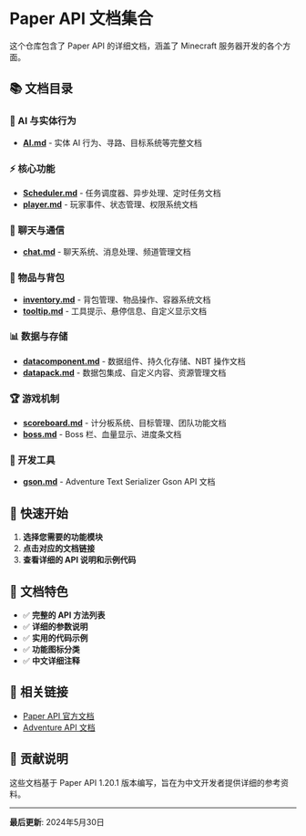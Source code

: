 # Paper API 文档集合

这个仓库包含了 Paper API 的详细文档，涵盖了 Minecraft 服务器开发的各个方面。

## 📚 文档目录

### 🤖 AI 与实体行为
- [**AI.md**](./AI.md) - 实体 AI 行为、寻路、目标系统等完整文档

### ⚡ 核心功能
- [**Scheduler.md**](./Scheduler.md) - 任务调度器、异步处理、定时任务文档
- [**player.md**](./player.md) - 玩家事件、状态管理、权限系统文档

### 💬 聊天与通信
- [**chat.md**](./chat.md) - 聊天系统、消息处理、频道管理文档

### 🎒 物品与背包
- [**inventory.md**](./inventory.md) - 背包管理、物品操作、容器系统文档
- [**tooltip.md**](./tooltip.md) - 工具提示、悬停信息、自定义显示文档

### 📊 数据与存储
- [**datacomponent.md**](./datacomponent.md) - 数据组件、持久化存储、NBT 操作文档
- [**datapack.md**](./datapack.md) - 数据包集成、自定义内容、资源管理文档

### 🏆 游戏机制
- [**scoreboard.md**](./scoreboard.md) - 计分板系统、目标管理、团队功能文档
- [**boss.md**](./boss.md) - Boss 栏、血量显示、进度条文档

### 🔧 开发工具
- [**gson.md**](./gson.md) - Adventure Text Serializer Gson API 文档

## 🚀 快速开始

1. **选择您需要的功能模块**
2. **点击对应的文档链接**
3. **查看详细的 API 说明和示例代码**

## 📖 文档特色

- ✅ **完整的 API 方法列表**
- ✅ **详细的参数说明**
- ✅ **实用的代码示例**
- ✅ **功能图标分类**
- ✅ **中文详细注释**

## 🔗 相关链接

- [Paper API 官方文档](https://jd.papermc.io/paper/1.20.1/)
- [Adventure API 文档](https://docs.adventure.kyori.net/)

## 📝 贡献说明

这些文档基于 Paper API 1.20.1 版本编写，旨在为中文开发者提供详细的参考资料。

---

**最后更新**: 2024年5月30日
